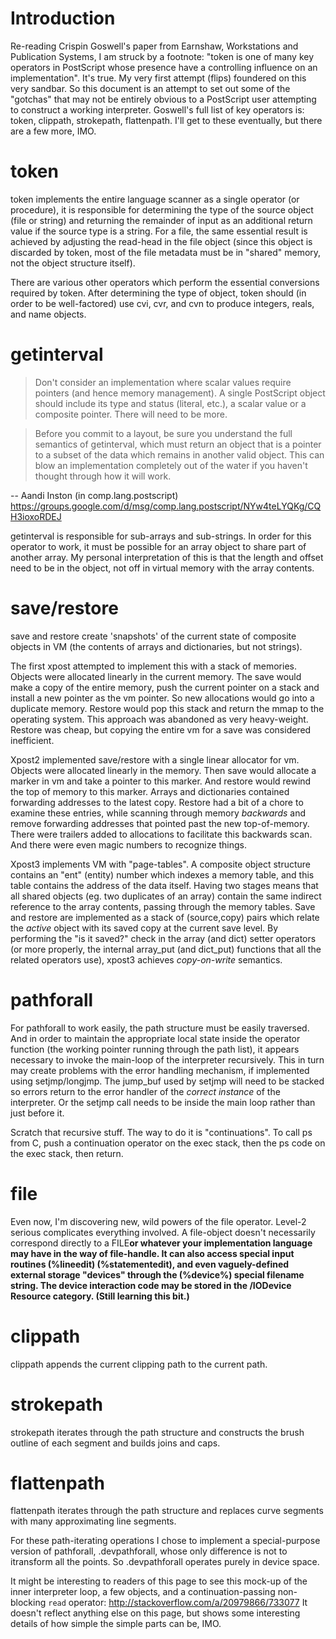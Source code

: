 # Introduction #

Re-reading Crispin Goswell's paper from Earnshaw, Workstations and Publication Systems, I am struck by a footnote: "token is one of many key operators in PostScript whose presence have a controlling influence on an implementation". It's true. My very first attempt (flips) foundered on this very sandbar. So this document is an attempt to set out some of the "gotchas" that may not be entirely obvious to a PostScript user attempting to construct a working interpreter. Goswell's full list of key operators is: token, clippath, strokepath, flattenpath. I'll get to these eventually, but there are a few more, IMO.

# token #

token implements the entire language scanner as a single operator (or procedure), it is responsible for determining the type of the source object (file or string) and returning the remainder of input as an additional return value if the source type is a string. For a file, the same essential result is achieved by adjusting the read-head in the file object (since this object is discarded by token, most of the file metadata must be in "shared" memory, not the object structure itself).

There are various other operators which perform the essential conversions required by token. After determining the type of object, token should (in order to be well-factored) use cvi, cvr, and cvn to produce integers, reals, and name objects.

# getinterval #

> Don't consider an implementation where scalar values require pointers
(and hence memory management).  A single PostScript object should
include its type and status (literal, etc.), a scalar value or a
composite pointer. There will need to be more.

> Before you commit to a layout, be sure you understand the full
semantics of getinterval, which must return an object that is a
pointer to a subset of the data which remains in another valid object.
This can blow an implementation completely out of the water if you
haven't thought through how it will work.

-- Aandi Inston (in comp.lang.postscript)
https://groups.google.com/d/msg/comp.lang.postscript/NYw4teLYQKg/CQH3ioxoRDEJ

getinterval is responsible for sub-arrays and sub-strings. In order for this operator to work, it must be possible for an array object to share part of another array. My personal interpretation of this is that the length and offset need to be in the object, not off in virtual memory with the array contents.

# save/restore #

save and restore create 'snapshots' of the current state of composite objects in VM (the contents of arrays and dictionaries, but not strings).

The first xpost attempted to implement this with a stack of memories. Objects were allocated linearly in the current memory. The save would make a copy of the entire memory, push the current pointer on a stack and install a new pointer as the vm pointer. So new allocations would go into a duplicate memory. Restore would pop this stack and return the mmap to the operating system. This approach was abandoned as very heavy-weight. Restore was cheap, but copying the entire vm for a save was considered inefficient.

Xpost2 implemented save/restore with a single linear allocator for vm. Objects were allocated linearly in the memory. Then save would allocate a marker in vm and take a pointer to this marker. And restore would rewind the top of memory to this marker. Arrays and dictionaries contained forwarding addresses to the latest copy. Restore had a bit of a chore to examine these entries, while scanning through memory _backwards_ and remove forwarding addresses that pointed past the new top-of-memory. There were trailers added to allocations to facilitate this backwards scan. And there were even magic numbers to recognize things.

Xpost3 implements VM with "page-tables". A composite object structure contains an "ent" (entity) number which indexes a memory table, and this table contains the address of the data itself. Having two stages means that all shared objects (eg. two duplicates of an array) contain the same indirect reference to the array contents, passing through the memory tables. Save and restore are implemented as a stack of (source,copy) pairs which relate the _active_ object with its saved copy at the current save level. By performing the "is it saved?" check in the array (and dict) setter operators (or more properly, the internal array\_put (and dict\_put) functions that all the related operators use), xpost3 achieves _copy-on-write_ semantics.

# pathforall #

For pathforall to work easily, the path structure must be easily traversed. And in order to maintain the appropriate local state inside the operator function (the working pointer running through the path list), it appears necessary to invoke the main-loop of the interpreter recursively. This in turn may create problems with the error handling mechanism, if implemented using setjmp/longjmp. The jump\_buf used by setjmp will need to be stacked so errors return to the error handler of the _correct instance_ of the interpreter. Or the setjmp call needs to be inside the main loop rather than just before it.

Scratch that recursive stuff. The way to do it is "continuations". To call ps from C, push a continuation operator on the exec stack, then the ps code on the exec stack, then return.

# file #

Even now, I'm discovering new, wild powers of the file operator. Level-2 serious complicates everything involved. A file-object doesn't necessarily correspond directly to a FILE**or whatever your implementation language may have in the way of file-handle. It can also access special input routines (%lineedit) (%statementedit), and even vaguely-defined external storage "devices" through the (%device%) special filename string. The device interaction code may be stored in the /IODevice Resource category. (Still learning this bit.)**

# clippath #

clippath appends the current clipping path to the current path.

# strokepath #

strokepath iterates through the path structure and constructs the brush outline of each segment and builds joins and caps.

# flattenpath #

flattenpath iterates through the path structure and replaces curve segments with many approximating line segments.

For these path-iterating operations I chose to implement a special-purpose version of pathforall, .devpathforall, whose only difference is not to itransform all the points. So .devpathforall operates purely in device space.

It might be interesting to readers of this page to see this mock-up of the inner interpreter loop, a few objects, and a continuation-passing non-blocking `read` operator: http://stackoverflow.com/a/20979866/733077  It doesn't reflect anything else on this page, but shows some interesting details of how simple the simple parts can be, IMO.